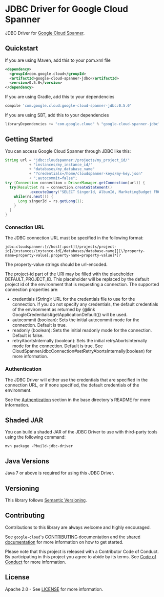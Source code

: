 # JDBC Driver for Google Cloud Spanner

JDBC Driver for
[Google Cloud Spanner](https://cloud.google.com/spanner/).

## Quickstart

[//]: # ({x-version-update-start:google-cloud-spanner-jdbc:released})
If you are using Maven, add this to your pom.xml file
```xml
<dependency>
  <groupId>com.google.cloud</groupId>
  <artifactId>google-cloud-spanner-jdbc</artifactId>
  <version>0.5.0</version>
</dependency>
```
If you are using Gradle, add this to your dependencies
```Groovy
compile 'com.google.cloud:google-cloud-spanner-jdbc:0.5.0'
```
If you are using SBT, add this to your dependencies
```Scala
libraryDependencies += "com.google.cloud" % "google-cloud-spanner-jdbc" % "0.5.0"
```
[//]: # ({x-version-update-end})

## Getting Started
You can access Google Cloud Spanner through JDBC like this:

```java
String url = "jdbc:cloudspanner:/projects/my_project_id/"
           + "instances/my_instance_id/"
           + "databases/my_database_name"
           + "?credentials=/home/cloudspanner-keys/my-key.json"
           + ";autocommit=false";
try (Connection connection = DriverManager.getConnection(url)) {
  try(ResultSet rs = connection.createStatement()
           .executeQuery("SELECT SingerId, AlbumId, MarketingBudget FROM Albums")) {
    while(rs.next()) {
      Long singerId = rs.getLong(1);
    }
  }
}
```

### Connection URL
The JDBC connection URL must be specified in the following format:

```
jdbc:cloudspanner:[//host[:port]]/projects/project-id[/instances/instance-id[/databases/database-name]][\?property-name=property-value[;property-name=property-value]*]?
```

The property-value strings should be url-encoded.

The project-id part of the URI may be filled with the placeholder DEFAULT_PROJECT_ID. This
placeholder will be replaced by the default project id of the environment that is requesting a
connection.
The supported connection properties are:

* credentials (String): URL for the credentials file to use for the connection. If you do not specify any credentials, the default credentials of the environment as returned by {@link GoogleCredentials#getApplicationDefault()} will be used.
* autocommit (boolean): Sets the initial autocommit mode for the connection. Default is true.
* readonly (boolean): Sets the initial readonly mode for the connection. Default is false.
* retryAbortsInternally (boolean): Sets the initial retryAbortsInternally mode for the connection. Default is true. See
CloudSpannerJdbcConnection#setRetryAbortsInternally(boolean) for more information.

### Authentication
The JDBC Driver will either use the credentials that are specified in the connection URL, or if none specified, the default credentials of the environment.

See the
[Authentication](https://github.com/googleapis/google-cloud-java#authentication)
section in the base directory's README for more information.

## Shaded JAR

You can build a shaded JAR of the JDBC Driver to use with third-party tools using the following command:

```
mvn package -Pbuild-jdbc-driver
```

## Java Versions

Java 7 or above is required for using this JDBC Driver.

## Versioning

This library follows [Semantic Versioning](http://semver.org/).

## Contributing

Contributions to this library are always welcome and highly encouraged.

See `google-cloud`'s [CONTRIBUTING] documentation and the
[shared documentation](https://github.com/googleapis/google-cloud-common/blob/master/contributing/readme.md#how-to-contribute-to-gcloud)
for more information on how to get started.

Please note that this project is released with a Contributor Code of Conduct.
By participating in this project you agree to abide by its terms. See
[Code of Conduct][code-of-conduct] for more information.

## License

Apache 2.0 - See [LICENSE] for more information.


[CONTRIBUTING]:https://github.com/googleapis/google-cloud-java/blob/master/CONTRIBUTING.md
[code-of-conduct]:https://github.com/googleapis/google-cloud-java/blob/master/CODE_OF_CONDUCT.md#contributor-code-of-conduct
[LICENSE]: https://github.com/googleapis/google-cloud-java/blob/master/LICENSE
[cloud-platform]: https://cloud.google.com/

[cloud-spanner]: https://cloud.google.com/spanner/
[cloud-spanner-docs]: https://cloud.google.com/spanner/docs/overview
